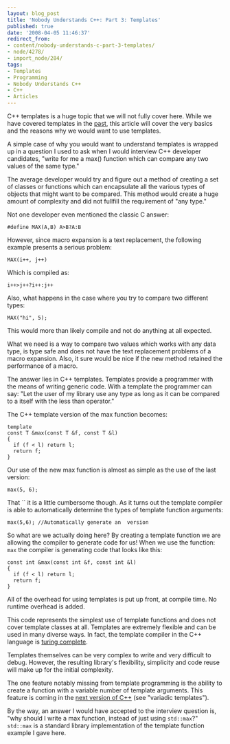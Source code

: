 ```yaml
---
layout: blog_post
title: 'Nobody Understands C++: Part 3: Templates'
published: true
date: '2008-04-05 11:46:37'
redirect_from:
- content/nobody-understands-c-part-3-templates/
- node/4278/
- import_node/284/
tags:
- Templates
- Programming
- Nobody Understands C++
- C++
- Articles
---
```


C++ templates is a huge topic that we will not fully cover here. While we have covered templates in the [past](/taxonomy/term/32), this article will cover the very basics and the reasons why we would want to use templates. 

A simple case of why you would want to understand templates is wrapped up in a question I used to ask when I would interview C++ developer candidates, "write for me a max() function which can compare any two values of the same type." 

The average developer would try and figure out a method of creating a set of classes or functions which can encapsulate all the various types of objects that might want to be compared. This method would create a huge amount of complexity and did not fullfill the requirement of "any type." 

Not one developer even mentioned the classic C answer:

    #define MAX(A,B) A>B?A:B

However, since macro expansion is a text replacement, the following example presents a serious problem:

    MAX(i++, j++)

Which is compiled as:

    i++>j++?i++:j++

Also, what happens in the case where you try to compare two different types:

    MAX("hi", 5);

This would more than likely compile and not do anything at all expected. 

What we need is a way to compare two values which works with any data type, is type safe and does not have the text replacement problems of a macro expansion. Also, it sure would be nice if the new method retained the performance of a macro. 

The answer lies in C++ templates. Templates provide a programmer with the means of writing generic code. With a template the programmer can say: "Let the user of my library use any type as long as it can be compared to a itself with the less than operator." 

The C++ template version of the max function becomes:

    template
    const T &max(const T &f, const T &l)
    {
      if (f < l) return l;
      return f;
    }

Our use of the new max function is almost as simple as the use of the last version:

    max(5, 6);

That `` it is a little cumbersome though. As it turns out the template compiler is able to automatically determine the types of template function arguments:

    max(5,6); //Automatically generate an  version

So what are we actually doing here? By creating a template function we are allowing the compiler to generate code for us! When we use the function: `max` the compiler is generating code that looks like this:

    const int &max(const int &f, const int &l)
    {
      if (f < l) return l;
      return f;
    }

All of the overhead for using templates is put up front, at compile time. No runtime overhead is added. 

This code represents the simplest use of template functions and does not cover template classes at all. Templates are extremely flexible and can be used in many diverse ways. In fact, the template compiler in the C++ language is [turing complete](http://en.wikipedia.org/wiki/Turing-complete). 

Templates themselves can be very complex to write and very difficult to debug. However, the resulting library's flexibility, simplicity and code reuse will make up for the initial complexity. 

The one feature notably missing from template programming is the ability to create a function with a variable number of template arguments. This feature is coming in the [next version of C++](http://en.wikipedia.org/wiki/C%2B%2B0x) (see "variadic templates"). 

By the way, an answer I would have accepted to the interview question is, "why should I write a max function, instead of just using `std::max`?" `std::max` is a standard library implementation of the template function example I gave here.

